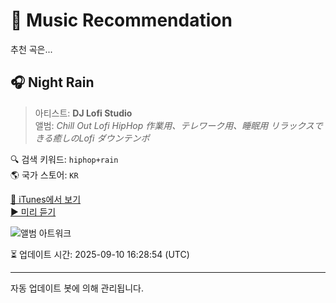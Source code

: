 
# 🎵 Music Recommendation

추천 곡은...

## 🎧 Night Rain  
> 아티스트: **DJ Lofi Studio**  
> 앨범: _Chill Out Lofi HipHop 作業用、テレワーク用、睡眠用 リラックスできる癒しのLofi ダウンテンポ_  

🔍 검색 키워드: `hiphop+rain`  
🌎 국가 스토어: `KR`

[🔗 iTunes에서 보기](https://music.apple.com/kr/album/night-rain/1646248884?i=1646249731&uo=4)  
[▶️ 미리 듣기](https://audio-ssl.itunes.apple.com/itunes-assets/AudioPreview112/v4/65/d0/db/65d0dbec-48fc-dc21-07a5-a01e442681ce/mzaf_13830888904367394077.plus.aac.p.m4a)

![앨범 아트워크](https://is1-ssl.mzstatic.com/image/thumb/Music122/v4/e9/9d/ab/e99dab8f-f3a4-58fa-4668-aef944aa648a/859758714673_cover.jpg/100x100bb.jpg)

⏳ 업데이트 시간: 2025-09-10 16:28:54 (UTC)

---
자동 업데이트 봇에 의해 관리됩니다.
